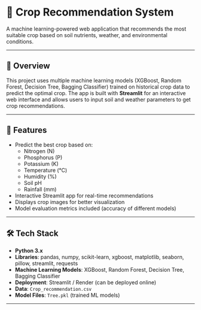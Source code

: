 # 🌱 Crop Recommendation System

A machine learning-powered web application that recommends the most suitable crop based on soil nutrients, weather, and environmental conditions.

---

## 📖 Overview

This project uses multiple machine learning models (XGBoost, Random Forest, Decision Tree, Bagging Classifier) trained on historical crop data to predict the optimal crop. The app is built with **Streamlit** for an interactive web interface and allows users to input soil and weather parameters to get crop recommendations.

---

## 🔧 Features

- Predict the best crop based on:
  - Nitrogen (N)
  - Phosphorus (P)
  - Potassium (K)
  - Temperature (°C)
  - Humidity (%)
  - Soil pH
  - Rainfall (mm)
- Interactive Streamlit app for real-time recommendations
- Displays crop images for better visualization
- Model evaluation metrics included (accuracy of different models)

---

## 🛠️ Tech Stack

- **Python 3.x**
- **Libraries**: pandas, numpy, scikit-learn, xgboost, matplotlib, seaborn, pillow, streamlit, requests
- **Machine Learning Models**: XGBoost, Random Forest, Decision Tree, Bagging Classifier
- **Deployment**: Streamlit / Render (can be deployed online)
- **Data**: `Crop_recommendation.csv`
- **Model Files**: `Tree.pkl` (trained ML models)

---



